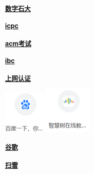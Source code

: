 <!doctype html>
<html>
<head>
<meta http-equiv="Content-Type" content="text/html; charset=utf-8" />
<title>BSKING</title>
<meta charset="gb2312">
<meta charset="iso-8859-1" />
</head>

<body>
<h2><a href="http://cas.upc.edu.cn/cas/login" target="_blank">数字石大</a></h2>
<h2><a href="http://icpc.upc.edu.cn/loginpage.php" target="_blank">icpc</a></h2>
<h2><a href="http://121.251.254.214/cpp/loginpage.php" target="_blank">acm考试</a></h2>
<h2><a href="http://ibc.computer.upc.edu.cn/" target="_blank">ibc</a></h2>

<h2><a href="http://www.gstatic.com/generate_204" target="_blank">上网认证</a></h2>
<p><img src="https://github.com/BSKingdom/-1/blob/master/%E7%99%BE%E5%BA%A6.png" usemap="#Map">
  <map name="Map">
    <area shape="rect" coords="1,7,130,126" href="#http://www.baidu.com" target="_blank">
  </map>
  <img src="https://github.com/BSKingdom/-1/blob/master/%E6%99%BA%E6%85%A7%E6%A0%91.png" usemap="#Map2">
  <map name="Map2">
    <area shape="rect" coords="3,6,142,138" href="#https://www.zhihuishu.com/" target="_blank">
  </map>
<p>
<h2><a href="google.com.hk" target="_blank">谷歌</a></h2>
<h2><a href="http://www.4399.com/flash/203517_4.htm" target="_blank">扫雷</a></h2>

</body>
</html>




